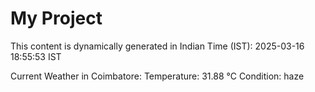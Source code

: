 # My Project

This content is dynamically generated in Indian Time (IST): 2025-03-16 18:55:53 IST


Current Weather in Coimbatore:
Temperature: 31.88 °C
Condition: haze
